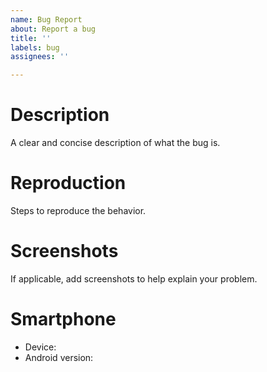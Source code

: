 ```yaml
---
name: Bug Report
about: Report a bug
title: ''
labels: bug
assignees: ''

---
```


# Description
A clear and concise description of what the bug is.

# Reproduction
Steps to reproduce the behavior.

# Screenshots
If applicable, add screenshots to help explain your problem.

# Smartphone
 - Device:
 - Android version:
